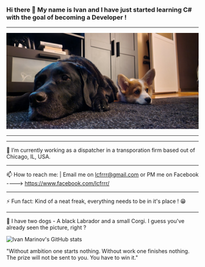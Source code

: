 ### Hi there 👋 My name is Ivan and I have just started learning C# with the goal of becoming a Developer ! 
-----------------------------------------------------------------------------------------------------------------------------------------------

![](Read_me_banner.jpg)

_______________________________________________________________________________________________________________________________________________

------------------------------------------------------------------------------------------------------------------------------------------------

🔭 I’m currently working as a dispatcher in a transporation firm based out of Chicago, IL, USA.

------------------------------------------------------------------------------------------------------------------------------------------------

📫 How to reach me:  | Email me on lcfrrr@gmail.com or PM me on Facebook ----> https://www.facebook.com/lcfrrr/

-------------------------------------------------------------------------------------------------------------------------------------------------

⚡ Fun fact: Kind of a neat freak, everything needs to be in it's place ! 😁 

------------------------------------------------------------------------------------------------------------------------------------------------

🐶 I have two dogs - A black Labrador and a small Corgi. I guess you've already seen the picture, right ? 

![Ivan Marinov's GitHub stats](https://github-readme-stats.vercel.app/api?username=I-M-Marinov&theme=github_dark&show_icons=true)


"Without ambition one starts nothing. Without work one finishes nothing. The prize will not be sent to you. You have to win it."

<!--
**I-M-Marinov/I-M-Marinov** is a ✨ _special_ ✨ repository because its `README.md` (this file) appears on your GitHub profile.

Here are some ideas to get you started:

- 🔭 I’m currently working on ...
- 🌱 I’m currently learning ...
- 👯 I’m looking to collaborate on ...
- 🤔 I’m looking for help with ...
- 💬 Ask me about ...
- 📫 How to reach me: ...
- 😄 Pronouns: ...
- ⚡ Fun fact: ...
-->

